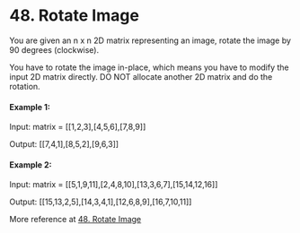 # 48. Rotate Image

You are given an n x n 2D matrix representing an image, rotate the image by 90 degrees (clockwise).

You have to rotate the image in-place, which means you have to modify the input 2D matrix directly. DO NOT allocate another 2D matrix and do the rotation.

#### Example 1:


Input: matrix = [[1,2,3],[4,5,6],[7,8,9]]

Output: [[7,4,1],[8,5,2],[9,6,3]]


#### Example 2:


Input: matrix = [[5,1,9,11],[2,4,8,10],[13,3,6,7],[15,14,12,16]]

Output: [[15,13,2,5],[14,3,4,1],[12,6,8,9],[16,7,10,11]]

More reference at [48. Rotate Image](https://leetcode.com/problems/rotate-image/description/)